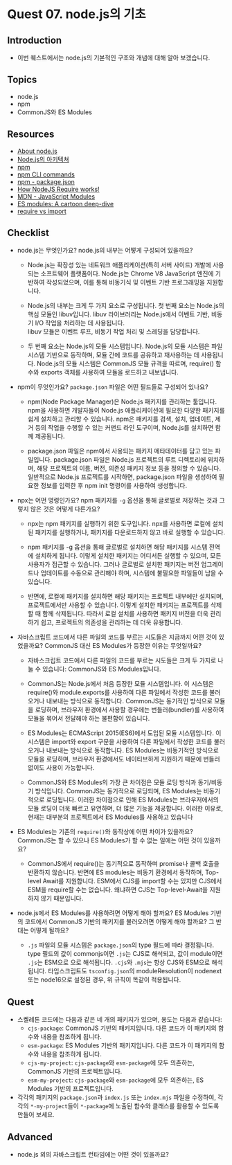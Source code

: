 # Quest 07. node.js의 기초

## Introduction
* 이번 퀘스트에서는 node.js의 기본적인 구조와 개념에 대해 알아 보겠습니다.

## Topics
* node.js
* npm
* CommonJS와 ES Modules

## Resources
* [About node.js](https://nodejs.org/ko/about/)
* [Node.js의 아키텍쳐](https://edu.goorm.io/learn/lecture/557/%ED%95%9C-%EB%88%88%EC%97%90-%EB%81%9D%EB%82%B4%EB%8A%94-node-js/lesson/174356/node-js%EC%9D%98-%EC%95%84%ED%82%A4%ED%85%8D%EC%B3%90)
* [npm](https://docs.npmjs.com/about-npm)
* [npm CLI commands](https://docs.npmjs.com/cli/v7/commands)
* [npm - package.json](https://docs.npmjs.com/cli/v7/configuring-npm/package-json)
* [How NodeJS Require works!](https://www.thirdrocktechkno.com/blog/how-nodejs-require-works)
* [MDN - JavaScript Modules](https://developer.mozilla.org/ko/docs/Web/JavaScript/Guide/Modules)
* [ES modules: A cartoon deep-dive](https://hacks.mozilla.org/2018/03/es-modules-a-cartoon-deep-dive/)
* [require vs import](https://www.geeksforgeeks.org/difference-between-node-js-require-and-es6-import-and-export/)

## Checklist
* node.js는 무엇인가요? node.js의 내부는 어떻게 구성되어 있을까요?
  - Node.js는 확장성 있는 네트워크 애플리케이션(특히 서버 사이드) 개발에 사용되는 소프트웨어 플랫폼이다. Node.js는 Chrome V8 JavaScript 엔진에 기반하여 작성되었으며, 이를 통해 비동기식 및 이벤트 기반 프로그래밍을 지원합니다.
  - Node.js의 내부는 크게 두 가지 요소로 구성됩니다.
  첫 번째 요소는 Node.js의 핵심 모듈인 libuv입니다. libuv 라이브러리는 Node.js에서 이벤트 기반, 비동기 I/O 작업을 처리하는 데 사용됩니다. <br>
  libuv 모듈은 이벤트 루프, 비동기 작업 처리 및 스레딩을 담당합니다.

  - 두 번째 요소는 Node.js의 모듈 시스템입니다. Node.js의 모듈 시스템은 파일 시스템 기반으로 동작하며, 모듈 간에 코드를 공유하고 재사용하는 데 사용됩니다. Node.js의 모듈 시스템은 CommonJS 모듈 규격을 따르며, require() 함수와 exports 객체를 사용하여 모듈을 로드하고 내보냅니다.
  
* npm이 무엇인가요? `package.json` 파일은 어떤 필드들로 구성되어 있나요?
  - npm(Node Package Manager)은 Node.js 패키지를 관리하는 툴입니다. npm을 사용하면 개발자들이 Node.js 애플리케이션에 필요한 다양한 패키지를 쉽게 설치하고 관리할 수 있습니다. npm은 패키지를 검색, 설치, 업데이트, 제거 등의 작업을 수행할 수 있는 커맨드 라인 도구이며, Node.js를 설치하면 함께 제공됩니다.

  - package.json 파일은 npm에서 사용되는 패키지 메타데이터를 담고 있는 파일입니다. package.json 파일은 Node.js 프로젝트의 루트 디렉토리에 위치하며, 해당 프로젝트의 이름, 버전, 의존성 패키지 정보 등을 정의할 수 있습니다. 일반적으로 Node.js 프로젝트를 시작하면, package.json 파일을 생성하여 필요한 정보를 입력한 후 npm init 명령어를 사용하여 생성합니다.

* npx는 어떤 명령인가요? npm 패키지를 `-g` 옵션을 통해 글로벌로 저장하는 것과 그렇지 않은 것은 어떻게 다른가요?
  - npx는 npm 패키지를 실행하기 위한 도구입니다.
  npx를 사용하면 로컬에 설치된 패키지를 실행하거나, 패키지를 다운로드하지 않고 바로 실행할 수 있습니다.

  - npm 패키지를 -g 옵션을 통해 글로벌로 설치하면 해당 패키지를 시스템 전역에 설치하게 됩니다. 이렇게 설치한 패키지는 어디서든 실행할 수 있으며, 모든 사용자가 접근할 수 있습니다. 그러나 글로벌로 설치한 패키지는 버전 업그레이드나 업데이트를 수동으로 관리해야 하며, 시스템에 불필요한 파일들이 남을 수 있습니다.

  - 반면에, 로컬에 패키지를 설치하면 해당 패키지는 프로젝트 내부에만 설치되며, 프로젝트에서만 사용할 수 있습니다. 이렇게 설치한 패키지는 프로젝트를 삭제할 때 함께 삭제됩니다. 따라서 로컬 설치를 사용하면 패키지 버전을 더욱 관리하기 쉽고, 프로젝트의 의존성을 관리하는 데 더욱 유용합니다.

* 자바스크립트 코드에서 다른 파일의 코드를 부르는 시도들은 지금까지 어떤 것이 있었을까요? CommonJS 대신 ES Modules가 등장한 이유는 무엇일까요?
  - 자바스크립트 코드에서 다른 파일의 코드를 부르는 시도들은 크게 두 가지로 나눌 수 있습니다: CommonJS와 ES Modules입니다.

  - CommonJS는 Node.js에서 처음 등장한 모듈 시스템입니다. 이 시스템은 require()와 module.exports를 사용하여 다른 파일에서 작성한 코드를 불러오거나 내보내는 방식으로 동작합니다. CommonJS는 동기적인 방식으로 모듈을 로딩하며, 브라우저 환경에서 사용할 경우에는 번들러(bundler)를 사용하여 모듈을 묶어서 전달해야 하는 불편함이 있습니다.

  - ES Modules는 ECMAScript 2015(ES6)에서 도입된 모듈 시스템입니다. 이 시스템은 import와 export 구문을 사용하여 다른 파일에서 작성한 코드를 불러오거나 내보내는 방식으로 동작합니다. ES Modules는 비동기적인 방식으로 모듈을 로딩하며, 브라우저 환경에서도 네이티브하게 지원하기 때문에 번들러 없이도 사용이 가능합니다.

  - CommonJS와 ES Modules의 가장 큰 차이점은 모듈 로딩 방식과 동기/비동기 방식입니다. CommonJS는 동기적으로 로딩되며, ES Modules는 비동기적으로 로딩됩니다. 이러한 차이점으로 인해 ES Modules는 브라우저에서의 모듈 로딩이 더욱 빠르고 유연하며, 더 많은 기능을 제공합니다. 이러한 이유로, 현재는 대부분의 프로젝트에서 ES Modules를 사용하고 있습니다
* ES Modules는 기존의 `require()`와 동작상에 어떤 차이가 있을까요? CommonJS는 할 수 있으나 ES Modules가 할 수 없는 일에는 어떤 것이 있을까요?
  - CommonJS에서 require()는 동기적으로 동작하며 promise나 콜백 호출을 반환하지 않습니다. 반면에 ES modules는 비동기 환경에서 동작하며, Top-level Await를 지원합니다. ESM에서 CJS를 import할 수는 있지만 CJS에서 ESM을 require할 수는 없습니다. 왜냐하면 CJS는 Top-level-Await을 지원하지 않기 때문입니다.

* node.js에서 ES Modules를 사용하려면 어떻게 해야 할까요? ES Modules 기반의 코드에서 CommonJS 기반의 패키지를 불러오려면 어떻게 해야 할까요? 그 반대는 어떻게 될까요?
  - `.js` 파일의 모듈 시스템은 `package.json`의 type 필드에 따라 결정됩니다. type 필드의 값이 commonjs이면 `.js`는 CJS로 해석되고, 값이 module이면 `.js`는 ESM으로 으로 해석됩니다. `.cjs`와 `.mjs`는 항상 CJS와 ESM으로 해석됩니다. 타입스크립트도 `tsconfig.json`의 moduleResolution이 nodenext 또는 node16으로 설정된 경우, 위 규칙이 똑같이 적용됩니다.

## Quest
* 스켈레톤 코드에는 다음과 같은 네 개의 패키지가 있으며, 용도는 다음과 같습니다:
  * `cjs-package`: CommonJS 기반의 패키지입니다. 다른 코드가 이 패키지의 함수와 내용을 참조하게 됩니다.
  * `esm-package`: ES Modules 기반의 패키지입니다. 다른 코드가 이 패키지의 함수와 내용을 참조하게 됩니다.
  * `cjs-my-project`: `cjs-package`와 `esm-package`에 모두 의존하는, CommonJS 기반의 프로젝트입니다.
  * `esm-my-project`: `cjs-package`와 `esm-package`에 모두 의존하는, ES Modules 기반의 프로젝트입니다.
* 각각의 패키지의 `package.json`과 `index.js` 또는 `index.mjs` 파일을 수정하여, 각각의 `*-my-project`들이 `*-package`에 노출된 함수와 클래스를 활용할 수 있도록 만들어 보세요.

## Advanced
* node.js 외의 자바스크립트 런타임에는 어떤 것이 있을까요?

